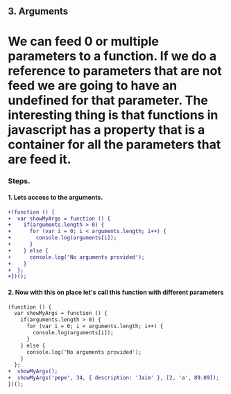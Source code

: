 ## 3. Arguments

# We can feed 0 or multiple parameters to a function. If we do a reference to parameters that are not feed we are going to have an undefined for that parameter. The interesting thing is that functions in javascript has a property that is a container for all the parameters that are feed it. 

### Steps.


#### 1. Lets access to the arguments.

```diff
+(function () {
+  var showMyArgs = function () {
+    if(arguments.length > 0) {
+      for (var i = 0; i < arguments.length; i++) {
+        console.log(arguments[i]);
+      }
+    } else {
+      console.log('No arguments provided');
+    }
+  };
+})();
```

#### 2. Now with this on place let's call this function with different parameters

```diff
(function () {
  var showMyArgs = function () {
    if(arguments.length > 0) {
      for (var i = 0; i < arguments.length; i++) {
        console.log(arguments[i]);
      }
    } else {
      console.log('No arguments provided');
    }
  };
+  showMyArgs();
+  showMyArgs('pepe', 34, { description: 'Jaim' }, [2, 'a', 89.09]);
})();
```
